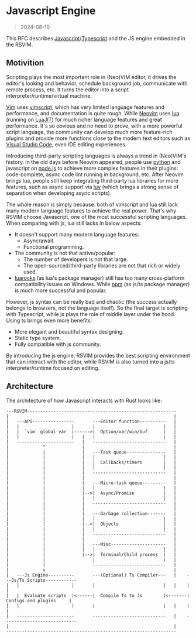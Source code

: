# Javascript Engine

> 2024-08-10

This RFC describes [Javascript](https://en.wikipedia.org/wiki/JavaScript)/[Typescript](https://www.typescriptlang.org/) and the JS engine embedded in the RSVIM.

## Motivition

Scripting plays the most important role in (Neo)VIM editor, it drives the editor's looking and behavior, schedule background job, communicate with remote process, etc. It turns the editor into a script interpreter/runtime/virtual machine.

[Vim](https://www.vim.org/) uses [vimscript](https://www.vim.org/scripts/), which has very limited language features and performance, and documentation is quite rough. While [Neovim](https://neovim.io/) uses [lua](https://www.lua.org/) (running on [LuaJIT](https://luajit.org/)) for much richer language features and great performance. It's so obvious and no need to prove, with a more powerful script language, the community can develop much more feature-rich plugins and provide more functions close to the modern text editors such as [Visual Studio Code](https://code.visualstudio.com/), even IDE editing experiences.

Introducing third-party scripting languages is always a trend in (Neo)VIM's history. In the old days before Neovim appeared, people use [python](https://www.python.org/) and javascript on [node.js](https://nodejs.org/) to achieve more complex features in their plugins: code-complete, async code lint running in background, etc. After Neovim brings lua, people still keep integrating third-party lua libraries for more features, such as async support via [luv](https://github.com/luvit/luv) (which brings a strong sense of separation when developing async scripts).

The whole reason is simply because: both of vimscript and lua still lack many modern language features to achieve the real power. That's why RSVIM choose Javascript, one of the most successful scripting languages. When comparing with js, lua still lacks in below aspects:

- It doesn't support many modern language features:
  - Async/await.
  - Functional programming.
- The community is not that active/popular:
  - The number of developers is not that large.
  - The open-sourced/third-party libraries are not that rich or widely used.
- [luarocks](https://luarocks.org/) (as lua's package manager) still has too many cross-platform compatibility issues on Windows. While [npm](https://www.npmjs.com/) (as js/ts package manager) is much more successful and popular.

However, js syntax can be really bad and chaotic (the success actually belongs to browsers, not the language itself). So the final target is scripting with Typescript, while js plays the role of middle layer under the hood. Using ts brings even more benefits:

- More elegant and beautiful syntax designing.
- Static type system.
- Fully compatible with js community.

By introducing the js engine, RSVIM provides the best scripting environment that can interact with the editor, while RSVIM is also turned into a js/ts interpreter/runtime focused on editing.

## Architecture

The architecture of how Javascript interacts with Rust looks like:

```text
---RSVIM---------------------------------------------------------
|                                                               |
|   ---API----------------       ---Editor function----------   |
|   |                    |       |                          |   |
|   |  `vim` global var  |------>|  Option/var/win/buf      |   |
|   |                    |   |   |                          |   |
|   ----------------------   |   ----------------------------   |
|             ^              |                                  |
|             |              |   ---Task queue---------------   |
|             |              |   |                          |   |
|             |              |   |  Callbacks/timers        |   |
|             |              |   |                          |   |
|             |              |   ----------------------------   |
|             |              |                                  |
|             |              |   ---Micro-task queue---------   |
|             |              |   |                          |   |
|             |              |-->|  Async/Promise           |   |
|             |              |   |                          |   |
|             |              |   ----------------------------   |
|             |              |                                  |
|             |              |   ---Garbage collection-------   |
|             |              |   |                          |   |
|             |              |-->|  Objects                 |   |
|             |              |   |                          |   |
|             |              |   ----------------------------   |
|             |              |                                  |
|             |              |   ---Misc---------------------   |
|             |              |   |                          |   |
|             |              |-->|  Terminal/Child process  |   |
|             |                  |                          |   |
|             |                  ----------------------------   |
|             v                                                 |
|   ---Js Engine----------       ---(Optional) Ts Compiler---   |    ---Js/Ts Scripts------------
|   |                    |       |                          |   |    |                          |
|   |  Evaluate scripts  |<------|  Compile Ts to Js        |<-------|  Configs and plugins     |
|   |                    |       |                          |   |    |                          |
|   ----------------------       ----------------------------   |    ----------------------------
|                                                               |
-----------------------------------------------------------------
```
